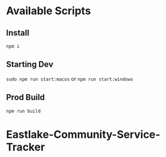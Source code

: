# Available Scripts

## Install

`npm i`

## Starting Dev

`sudo npm run start:macos` or `npm run start:windows`

## Prod Build

`npm run build`

# Eastlake-Community-Service-Tracker
